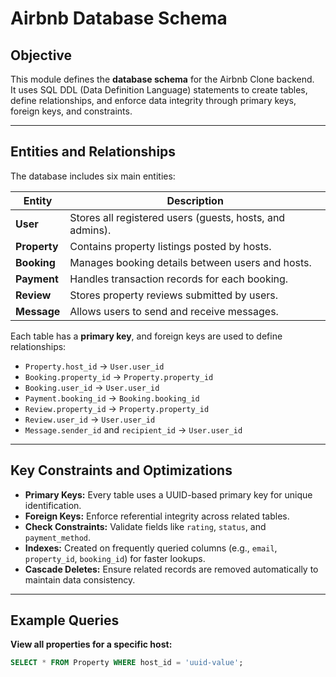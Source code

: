 #  Airbnb Database Schema

##  Objective
This module defines the **database schema** for the Airbnb Clone backend.  
It uses SQL DDL (Data Definition Language) statements to create tables, define relationships, and enforce data integrity through primary keys, foreign keys, and constraints.

---

##  Entities and Relationships
The database includes six main entities:

| Entity | Description |
|---------|--------------|
| **User** | Stores all registered users (guests, hosts, and admins). |
| **Property** | Contains property listings posted by hosts. |
| **Booking** | Manages booking details between users and hosts. |
| **Payment** | Handles transaction records for each booking. |
| **Review** | Stores property reviews submitted by users. |
| **Message** | Allows users to send and receive messages. |

Each table has a **primary key**, and foreign keys are used to define relationships:
- `Property.host_id` → `User.user_id`
- `Booking.property_id` → `Property.property_id`
- `Booking.user_id` → `User.user_id`
- `Payment.booking_id` → `Booking.booking_id`
- `Review.property_id` → `Property.property_id`
- `Review.user_id` → `User.user_id`
- `Message.sender_id` and `recipient_id` → `User.user_id`

---

##  Key Constraints and Optimizations
- **Primary Keys:** Every table uses a UUID-based primary key for unique identification.
- **Foreign Keys:** Enforce referential integrity across related tables.
- **Check Constraints:** Validate fields like `rating`, `status`, and `payment_method`.
- **Indexes:** Created on frequently queried columns (e.g., `email`, `property_id`, `booking_id`) for faster lookups.
- **Cascade Deletes:** Ensure related records are removed automatically to maintain data consistency.

---

##  Example Queries

**View all properties for a specific host:**
```sql
SELECT * FROM Property WHERE host_id = 'uuid-value';
